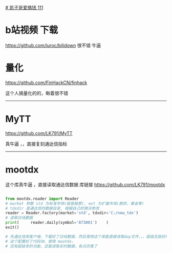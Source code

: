 [# 凯子哥爱搞钱
111
](https://github.com/LK791/finhack-)






# b站视频 下载
https://github.com/iuroc/bilidown
很不错 牛逼 






# 量化

https://github.com/FinHackCN/finhack

这个人搞量化的的，瞅着很不错



---


# MyTT
https://github.com/LK791/MyTT

真牛逼 ，，直接复刻通达信指标


---

# mootdx 
这个库真牛逼  ，直接读取通达信数据
库链接 https://github.com/LK791/mootdx
```python

from mootdx.reader import Reader
# market 参数 std 为标准市场(就是股票), ext 为扩展市场(期货，黄金等)
# tdxdir 是通达信的数据目录, 根据自己的情况修改
reader = Reader.factory(market='std', tdxdir='C:/new_tdx')
# 读取日线数据
print(     reader.daily(symbol='873001')    )
exit()

# 先通达信库客户端，下载好了日线数据，然后使用这个库能直接读取day文件，，，超级无敌好用  
# 这个配置好了代码块，使用 mootdx，
# 还有超级多的功能，还能读取实时数据，有点厉害了

